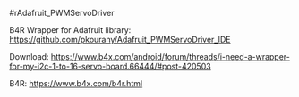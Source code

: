 #rAdafruit_PWMServoDriver

B4R Wrapper for Adafruit library: https://github.com/pkourany/Adafruit_PWMServoDriver_IDE

Download: https://www.b4x.com/android/forum/threads/i-need-a-wrapper-for-my-i2c-1-to-16-servo-board.66444/#post-420503

B4R: https://www.b4x.com/b4r.html